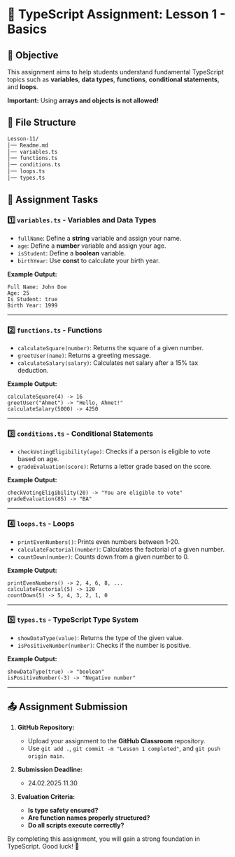 # 📌 TypeScript Assignment: Lesson 1 - Basics

## 🚀 Objective

This assignment aims to help students understand fundamental TypeScript topics such as **variables**, **data types**, **functions**, **conditional statements**, and **loops**.

**Important:** Using **arrays and objects is not allowed!**

## 📁 File Structure

```bash
Lesson-11/
│── Readme.md
│── variables.ts
│── functions.ts
│── conditions.ts
│── loops.ts
│── types.ts
```

## 📜 Assignment Tasks

### 1️⃣ `variables.ts` - Variables and Data Types

- `fullName`: Define a **string** variable and assign your name.
- `age`: Define a **number** variable and assign your age.
- `isStudent`: Define a **boolean** variable.
- `birthYear`: Use **const** to calculate your birth year.

**Example Output:**

```
Full Name: John Doe
Age: 25
Is Student: true
Birth Year: 1999
```

---

### 2️⃣ `functions.ts` - Functions

- `calculateSquare(number)`: Returns the square of a given number.
- `greetUser(name)`: Returns a greeting message.
- `calculateSalary(salary)`: Calculates net salary after a 15% tax deduction.

**Example Output:**

```
calculateSquare(4) -> 16
greetUser("Ahmet") -> "Hello, Ahmet!"
calculateSalary(5000) -> 4250
```

---

### 3️⃣ `conditions.ts` - Conditional Statements

- `checkVotingEligibility(age)`: Checks if a person is eligible to vote based on age.
- `gradeEvaluation(score)`: Returns a letter grade based on the score.

**Example Output:**

```
checkVotingEligibility(20) -> "You are eligible to vote"
gradeEvaluation(85) -> "BA"
```

---

### 4️⃣ `loops.ts` - Loops

- `printEvenNumbers()`: Prints even numbers between 1-20.
- `calculateFactorial(number)`: Calculates the factorial of a given number.
- `countDown(number)`: Counts down from a given number to 0.

**Example Output:**

```
printEvenNumbers() -> 2, 4, 6, 8, ...
calculateFactorial(5) -> 120
countDown(5) -> 5, 4, 3, 2, 1, 0
```

---

### 5️⃣ `types.ts` - TypeScript Type System

- `showDataType(value)`: Returns the type of the given value.
- `isPositiveNumber(number)`: Checks if the number is positive.

**Example Output:**

```
showDataType(true) -> "boolean"
isPositiveNumber(-3) -> "Negative number"
```

---

## 📤 Assignment Submission

1. **GitHub Repository:**

   - Upload your assignment to the **GitHub Classroom** repository.
   - Use `git add .`, `git commit -m "Lesson 1 completed"`, and `git push origin main`.

2. **Submission Deadline:**

   - 24.02.2025 11.30

3. **Evaluation Criteria:**
   - **Is type safety ensured?**
   - **Are function names properly structured?**
   - **Do all scripts execute correctly?**

By completing this assignment, you will gain a strong foundation in TypeScript. Good luck! 🚀

